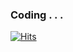 
### Coding . . .

[![Hits](https://hits.seeyoufarm.com/api/count/incr/badge.svg?url=https%3A%2F%2Fgithub.com%2Fautumnly1007&count_bg=%2361dafb&title_bg=%23555555&icon=&icon_color=%23E7E7E7&title=Total+%2F+Today+&edge_flat=false)](https://hits.seeyoufarm.com)
